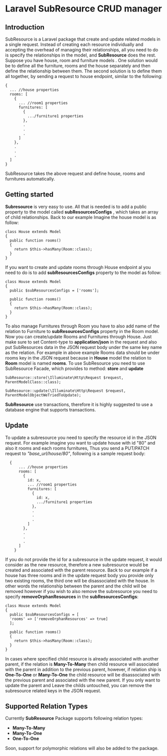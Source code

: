 # Laravel SubResource CRUD manager
## Introduction
SubResource is a Laravel package that create and update related models in a single request. Instead of creating each resource individually and accepting the overhead of managing their relationships, all you need to do is specify the relationships in the model, and **SubResource** does the rest.
Suppose you have house, room and furniture models . One solution would be to define all the furniture, rooms and the house separately and then define the relationship between them. The second solution is to define them all together, by sending a request to house endpoint, similar to the following:

    {
      ... //house properties
      rooms: [
        {
          ... //room1 properties
          furnitures: [
            {
              .../furniture1 properties
            },
            .
            .
            .
          ]
        },
        .
        .
        .
      ]
    }
SubResource takes the above request and define house, rooms and furnitures automatically.

## Getting started

**Subresource** is very easy to use. All that is needed is to add a public property to the model called **subResourcesConfigs** , which takes an array of child relationships. Back to our example Imagine the house model is as follow:

    class House extends Model
    {
      public function rooms()
      {
        return $this->hasMany(Room::class);
      }
    }

If you want to create and update rooms through House endpoint al you need to do is to add **subResourcesConfigs** property to the model as follow:
    
    class House extends Model
    {
      public $subResourcesConfigs = ['rooms'];
      
      public function rooms()
      {
        return $this->hasMany(Room::class);
      }
    } 

To also manage Furnitures through Room you have to also add name of the relation to Furniture to **subResourcesConfigs** property in the Room model. Now you can create/update Rooms and Furnitures  through House. Just make sure to set Content-type to **application/json** in the request and also put SubResources data in the JSON request body under the same key name as the relation. For example in above example Rooms data should be under rooms key in the JSON request because in **House** model the relation to **Room** model is named **rooms**.
To use SubResource you need to use SubResource Facade, which provides to method: **store** and **update**

    SubResource::store(\Illuminate\Http\Request $request,
    ParentModelClass::class);
    
    SubResource::update(\Illuminate\Http\Request $request, 
    ParentModelObjectWeTriedToUpdate);

**SubResource** use transactions, therefore it is highly suggested to use a database engine that supports transactions.
## Update
To update a subresource you need to specify the resource id in the JSON request. For example imagine you want to update house with id "80" and also it rooms and each rooms furnitures, Thus you send a PUT/PATCH request to *"base_url/house/80"*, following is a sample request body:
  

      {
          ... //house properties
          rooms: [
            {
              id: x,
              ... //room1 properties
              furnitures: [
                {
                  id: x,
                  .../furniture1 properties
                },
                .
                .
                .
              ]
            },
            .
            .
            .
          ]
        }

If you do not provide the id for a subresource in the update request, it would consider as the new resource, therefore a new subresource would be created and associated with the parent resource.
Back to our example if a house has three rooms and in the update request body you provide only two existing rooms, the third one will be disassociated with the house. In other words the relationship between the parent and the child will be removed however if you wish to also remove the subresource you need to specify **removeOrphanResources** in the **subResourcesConfigs**:

    class House extends Model
    {
      public $subResourcesConfigs = [
      'rooms' => ['removeOrphanResources' => true]
      ];
      
      public function rooms()
      {
        return $this->hasMany(Room::class);
      }
    } 
In cases where specified child resource is already associated with another parent, if the relation is **Many-To-Many** then child resource will associated with the parent in addition to the previous parent, however, if relation ship is **One-To-One** or **Many-To-One** the child resource will be disassociated with the previous parent and associated with the new parent.
If you only want to update the parent and Leave the childs untouched, you can remove the subresource related keys in the JSON request.
## Supported Relation Types
Currently **SubResource** Package supports following relation types:

 - **Many-To-Many**
 - **Many-To-One**
 - **One-To-One**

Soon, support for polymorphic relations will also be added to the package.